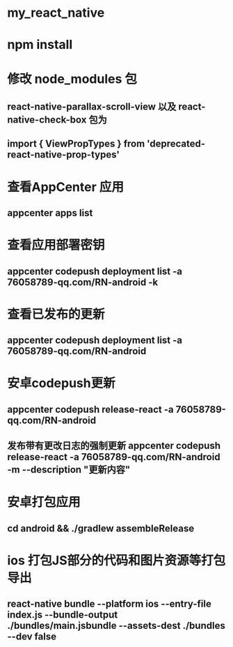# my_react_native

# npm install

# 修改 node_modules 包
## react-native-parallax-scroll-view 以及 react-native-check-box 包为
## import { ViewPropTypes } from 'deprecated-react-native-prop-types'

# 查看AppCenter 应用
## appcenter apps list
# 查看应用部署密钥
## appcenter codepush deployment list -a 76058789-qq.com/RN-android -k

# 查看已发布的更新
## appcenter codepush deployment list -a 76058789-qq.com/RN-android

# 安卓codepush更新
## appcenter codepush release-react -a 76058789-qq.com/RN-android
## 发布带有更改日志的强制更新 appcenter codepush release-react -a 76058789-qq.com/RN-android  -m --description "更新内容"

# 安卓打包应用
## cd android && ./gradlew assembleRelease

# ios 打包JS部分的代码和图片资源等打包导出
## react-native bundle --platform ios --entry-file index.js --bundle-output ./bundles/main.jsbundle --assets-dest  ./bundles --dev false

